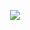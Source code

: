 <p align="center">
  <img src="https://github-readme-stats.vercel.app/api?username=safinsingh&count_private=true&show_icons=true&bg_color=135,0c45ff,0098ff&title_color=fff&text_color=fff&icon_color=fff&include_all_commits=true" />
</p>
